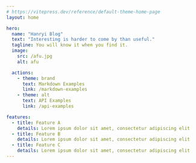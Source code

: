 ```yaml
---
# https://vitepress.dev/reference/default-theme-home-page
layout: home

hero:
  name: "Hanryi Blog"
  text: "Interesting is harder to come by than useful."
  tagline: You will know it when you find it.
  image:
    src: /afu.jpg
    alt: afu

  actions:
    - theme: brand
      text: Markdown Examples
      link: /markdown-examples
    - theme: alt
      text: API Examples
      link: /api-examples

features:
  - title: Feature A
    details: Lorem ipsum dolor sit amet, consectetur adipiscing elit
  - title: Feature B
    details: Lorem ipsum dolor sit amet, consectetur adipiscing elit
  - title: Feature C
    details: Lorem ipsum dolor sit amet, consectetur adipiscing elit
---
```


